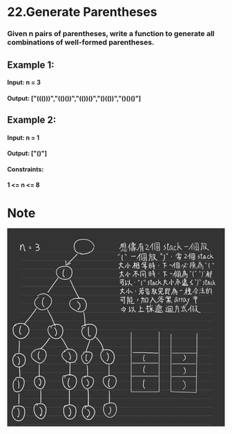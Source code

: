 # 22.Generate Parentheses
### Given n pairs of parentheses, write a function to generate all combinations of well-formed parentheses.

 

## Example 1:  

#### Input: n = 3  
#### Output: ["((()))","(()())","(())()","()(())","()()()"]  
## Example 2:  

#### Input: n = 1  
#### Output: ["()"]  
 

#### Constraints:  

#### 1 <= n <= 8

# Note
![image](https://github.com/YYS13/LeetCode_practice/blob/master/22.%20Generate%20Parentheses/S__4980755.jpg?raw=true)
